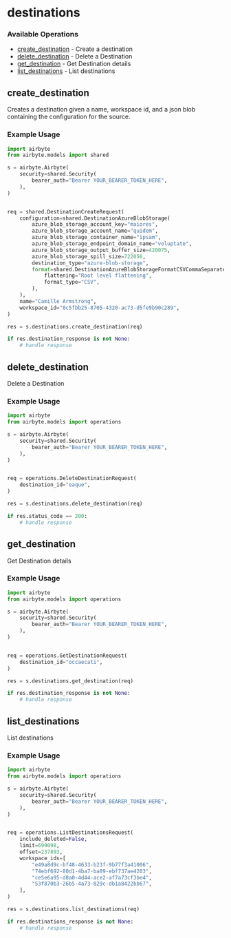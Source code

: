 # destinations

### Available Operations

* [create_destination](#create_destination) - Create a destination
* [delete_destination](#delete_destination) - Delete a Destination
* [get_destination](#get_destination) - Get Destination details
* [list_destinations](#list_destinations) - List destinations

## create_destination

Creates a destination given a name, workspace id, and a json blob containing the configuration for the source.

### Example Usage

```python
import airbyte
from airbyte.models import shared

s = airbyte.Airbyte(
    security=shared.Security(
        bearer_auth="Bearer YOUR_BEARER_TOKEN_HERE",
    ),
)


req = shared.DestinationCreateRequest(
    configuration=shared.DestinationAzureBlobStorage(
        azure_blob_storage_account_key="maiores",
        azure_blob_storage_account_name="quidem",
        azure_blob_storage_container_name="ipsam",
        azure_blob_storage_endpoint_domain_name="voluptate",
        azure_blob_storage_output_buffer_size=420075,
        azure_blob_storage_spill_size=722056,
        destination_type="azure-blob-storage",
        format=shared.DestinationAzureBlobStorageFormatCSVCommaSeparatedValues(
            flattening="Root level flattening",
            format_type="CSV",
        ),
    ),
    name="Camille Armstrong",
    workspace_id="0c5fbb25-8705-4320-ac73-d5fe9b90c289",
)

res = s.destinations.create_destination(req)

if res.destination_response is not None:
    # handle response
```

## delete_destination

Delete a Destination

### Example Usage

```python
import airbyte
from airbyte.models import operations

s = airbyte.Airbyte(
    security=shared.Security(
        bearer_auth="Bearer YOUR_BEARER_TOKEN_HERE",
    ),
)


req = operations.DeleteDestinationRequest(
    destination_id="eaque",
)

res = s.destinations.delete_destination(req)

if res.status_code == 200:
    # handle response
```

## get_destination

Get Destination details

### Example Usage

```python
import airbyte
from airbyte.models import operations

s = airbyte.Airbyte(
    security=shared.Security(
        bearer_auth="Bearer YOUR_BEARER_TOKEN_HERE",
    ),
)


req = operations.GetDestinationRequest(
    destination_id="occaecati",
)

res = s.destinations.get_destination(req)

if res.destination_response is not None:
    # handle response
```

## list_destinations

List destinations

### Example Usage

```python
import airbyte
from airbyte.models import operations

s = airbyte.Airbyte(
    security=shared.Security(
        bearer_auth="Bearer YOUR_BEARER_TOKEN_HERE",
    ),
)


req = operations.ListDestinationsRequest(
    include_deleted=False,
    limit=699098,
    offset=237893,
    workspace_ids=[
        "e49a8d9c-bf48-4633-b23f-9b77f3a41006",
        "74ebf692-80d1-4ba7-ba89-ebf737ae4203",
        "ce5e6a95-d8a0-4d44-ace2-af7a73cf3be4",
        "53f870b3-26b5-4a73-829c-db1a8422bb67",
    ],
)

res = s.destinations.list_destinations(req)

if res.destinations_response is not None:
    # handle response
```
